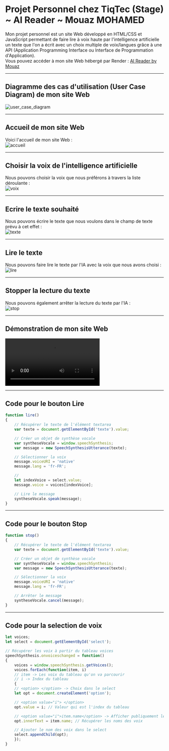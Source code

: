 # Projet Personnel chez TiqTec (Stage) ~ AI Reader ~ Mouaz MOHAMED
Mon projet personnel est un site Web développé en HTML/CSS et JavaScript permettant de faire lire à voix haute par l'intelligence artificielle un texte que l'on a écrit avec un choix multiple de voix/langues grâce à une API (Application Programming Interface ou Interface de Programmation d'Application).<br>
Vous pouvez accéder à mon site Web hébergé par Render : [AI Reader by Mouaz](https://ai-reader-by-mouaz.onrender.com)

---

## Diagramme des cas d'utilisation (User Case Diagram) de mon site Web
![user_case_diagram](Annexes/user_case.png)

---

## Accueil de mon site Web
Voici l'accueil de mon site Web : <br>
![accueil](Annexes/accueil.png) <br>

---

## Choisir la voix de l'intelligence artificielle
Nous pouvons choisir la voix que nous préférons à travers la liste déroulante : <br>
![voix](Annexes/voix.png) <br>

---

## Ecrire le texte souhaité
Nous pouvons écrire le texte que nous voulons dans le champ de texte prévu à cet effet : <br>
![texte](Annexes/texte.png) <br>

---

## Lire le texte
Nous pouvons faire lire le texte par l'IA avec la voix que nous avons choisi : <br>
![lire](Annexes/lire.png) <br>

---

## Stopper la lecture du texte
Nous pouvons également arrêter la lecture du texte par l'IA : <br>
![stop](Annexes/stop.png) <br>

---

## Démonstration de mon site Web
![](Annexes/ai_reader.mp4) <br>

---

## Code pour le bouton Lire
```javascript
function lire()
{
	// Récupérer le texte de l'élément textarea
	var texte = document.getElementById('texte').value;

	// Créer un objet de synthèse vocale
	var syntheseVocale = window.speechSynthesis;
	var message = new SpeechSynthesisUtterance(texte);

	// Sélectionner la voix
	message.voiceURI = 'native'
	message.lang = 'fr-FR';

	//
	let indexVoice = select.value;
	message.voice = voices[indexVoice];

	// Lire le message
	syntheseVocale.speak(message);
}
```

---

## Code pour le bouton Stop
```javascript
function stop()
{
	// Récupérer le texte de l'élément textarea
	var texte = document.getElementById('texte').value;

	// Créer un objet de synthèse vocale
	var syntheseVocale = window.speechSynthesis;
	var message = new SpeechSynthesisUtterance(texte);

	// Sélectionner la voix
	message.voiceURI = 'native'
	message.lang = 'fr-FR';

	// Arrêter le message
	syntheseVocale.cancel(message);
}
```

---

## Code pour la selection de voix
```javascript
let voices;
let select = document.getElementById('select');

// Récupérer les voix à partir du tableau voices
speechSynthesis.onvoiceschanged = function()
{
	voices = window.speechSynthesis.getVoices();
	voices.forEach(function(item, i)
	// item -> Les voix du tableau qu'on va parcourir
	// i -> Index du tableau
	{
	// <option> </option> -> Choix dans le select
	let opt = document.createElement('option');

	// <option value="i"> </option>
	opt.value = i; // Valeur qui est l'index du tableau

	// <option value="i">item.name</option> -> Afficher publiquement le nom de la voix qu'on va utiliser
	opt.innerText = item.name; // Récupérer les noms des voix

	// Ajouter le nom des voix dans le select
	select.appendChild(opt);
	});
}
```
